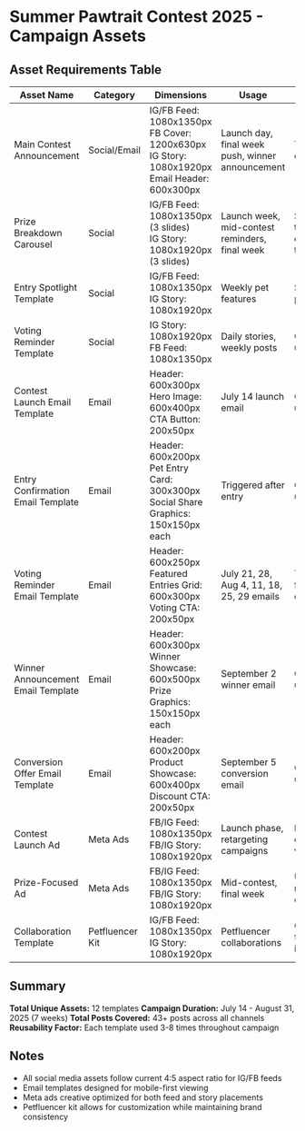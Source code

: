 # Summer Pawtrait Contest 2025 - Campaign Assets

## Asset Requirements Table

| Asset Name | Category | Dimensions | Usage | Reusability |
|------------|----------|------------|--------|-------------|
| Main Contest Announcement | Social/Email | IG/FB Feed: 1080x1350px<br>FB Cover: 1200x630px<br>IG Story: 1080x1920px<br>Email Header: 600x300px | Launch day, final week push, winner announcement | Text overlay changes |
| Prize Breakdown Carousel | Social | IG/FB Feed: 1080x1350px (3 slides)<br>IG Story: 1080x1920px (3 slides) | Launch week, mid-contest reminders, final week | Same template, different timing |
| Entry Spotlight Template | Social | IG/FB Feed: 1080x1350px<br>IG Story: 1080x1920px | Weekly pet features | Swap pet photos |
| Voting Reminder Template | Social | IG Story: 1080x1920px<br>FB Feed: 1080x1350px | Daily stories, weekly posts | Change urgency text |
| Contest Launch Email Template | Email | Header: 600x300px<br>Hero Image: 600x400px<br>CTA Button: 200x50px | July 14 launch email | One-time use |
| Entry Confirmation Email Template | Email | Header: 600x200px<br>Pet Entry Card: 300x300px<br>Social Share Graphics: 150x150px each | Triggered after entry | One-time use |
| Voting Reminder Email Template | Email | Header: 600x250px<br>Featured Entries Grid: 600x300px<br>Voting CTA: 200x50px | July 21, 28, Aug 4, 11, 18, 25, 29 emails | Text and featured pets change |
| Winner Announcement Email Template | Email | Header: 600x300px<br>Winner Showcase: 600x500px<br>Prize Graphics: 150x150px each | September 2 winner email | One-time use |
| Conversion Offer Email Template | Email | Header: 600x200px<br>Product Showcase: 600x400px<br>Discount CTA: 200x50px | September 5 conversion email | One-time use |
| Contest Launch Ad | Meta Ads | FB/IG Feed: 1080x1350px<br>FB/IG Story: 1080x1920px | Launch phase, retargeting campaigns | Different copy variations |
| Prize-Focused Ad | Meta Ads | FB/IG Feed: 1080x1350px<br>FB/IG Story: 1080x1920px | Mid-contest, final week | Urgency messaging changes |
| Collaboration Template | Petfluencer Kit | IG/FB Feed: 1080x1350px<br>IG Story: 1080x1920px | Petfluencer collaborations | Customizable for each influencer |

## Summary

**Total Unique Assets:** 12 templates
**Campaign Duration:** July 14 - August 31, 2025 (7 weeks)
**Total Posts Covered:** 43+ posts across all channels
**Reusability Factor:** Each template used 3-8 times throughout campaign

## Notes

- All social media assets follow current 4:5 aspect ratio for IG/FB feeds
- Email templates designed for mobile-first viewing
- Meta ads creative optimized for both feed and story placements
- Petfluencer kit allows for customization while maintaining brand consistency